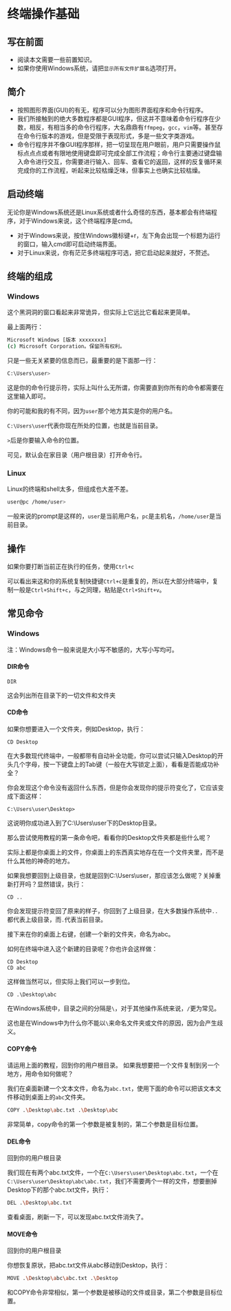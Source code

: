 # 终端操作基础

## 写在前面

- 阅读本文需要一些前置知识。
- 如果你使用Windows系统，请把`显示所有文件扩展名`选项打开。

## 简介

- 按照图形界面(GUI)的有无，程序可以分为图形界面程序和命令行程序。
- 我们所接触到的绝大多数程序都是GUI程序，但这并不意味着命令行程序在少数，相反，有相当多的命令行程序，大名鼎鼎有`ffmpeg`，`gcc`，`vim`等。甚至存在命令行版本的游戏，但是受限于表现形式，多是一些文字类游戏。
- 命令行程序并不像GUI程序那样，把一切呈现在用户眼前，用户只需要操作鼠标点点点或者有限地使用键盘即可完成全部工作流程；命令行主要通过键盘输入命令进行交互，你需要进行输入、回车、查看它的返回，这样的反复循环来完成你的工作流程，听起来比较枯燥乏味，但事实上也确实比较枯燥。

## 启动终端
无论你是Windows系统还是Linux系统或者什么奇怪的东西，基本都会有终端程序，对于Windows来说，这个终端程序是cmd。
- 对于Windows来说，按住Windows徽标键+r，左下角会出现一个标题为运行的窗口，输入cmd即可启动终端界面。
- 对于Linux来说，你有茫茫多终端程序可选，把它启动起来就好，不赘述。

## 终端的组成
### Windows
这个黑洞洞的窗口看起来非常诡异，但实际上它远比它看起来更简单。

最上面两行：
```bash
Microsoft Windows [版本 xxxxxxxx]
(c) Microsoft Corporation。保留所有权利。
```
只是一些无关紧要的信息而已，最重要的是下面那一行：
```bash
C:\Users\user>
```
这是你的命令行提示符，实际上叫什么无所谓，你需要直到你所有的命令都需要在这里输入即可。

你的可能和我的有不同，因为`user`那个地方其实是你的用户名。

`C:\Users\user`代表你现在所处的位置，也就是当前目录。

`>`后是你要输入命令的位置。

可见，默认会在家目录（用户根目录）打开命令行。

### Linux
Linux的终端和shell太多，但组成也大差不差。
```bash
user@pc /home/user>
```
一般来说的prompt是这样的，`user`是当前用户名，`pc`是主机名，`/home/user`是当前目录。

## 操作

如果你要打断当前正在执行的任务，使用`Ctrl+c`

可以看出来这和你的系统复制快捷键`Ctrl+c`是重复的，所以在大部分终端中，复制一般是`Ctrl+Shift+c`，与之同理，粘贴是`Ctrl+Shift+v`。

## 常见命令
### Windows
注：Windows命令一般来说是大小写不敏感的，大写小写均可。

#### DIR命令
```
DIR
```
这会列出所在目录下的一切文件和文件夹

#### CD命令
如果你想要进入一个文件夹，例如Desktop，执行：
```
CD Desktop
```
在大多数现代终端中，一般都带有自动补全功能，你可以尝试只输入Desktop的开头几个字母，按一下键盘上的Tab键（一般在大写锁定上面），看看是否能成功补全？

你会发现这个命令没有返回什么东西，但是你会发现你的提示符变化了，它应该变成下面这样：
```
C:\Users\user\Desktop>
```
这说明你成功进入到了C:\Users\user下的Desktop目录。

那么尝试使用教程的第一条命令吧，看看你的Desktop文件夹都是些什么呢？

实际上都是你桌面上的文件，你桌面上的东西真实地存在在一个文件夹里，而不是什么其他的神奇的地方。

如果我想要回到上级目录，也就是回到C:\Users\user，那应该怎么做呢？关掉重新打开吗？显然错误，执行：
```
CD ..
```
你会发现提示符变回了原来的样子，你回到了上级目录，在大多数操作系统中`..`都代表上级目录，而`.`代表当前目录。

接下来在你的桌面上右键，创建一个新的文件夹，命名为abc。

如何在终端中进入这个新建的目录呢？你也许会这样做：
```
CD Desktop
CD abc
```
这样做当然可以，但实际上我们可以一步到位。
```
CD .\Desktop\abc
```
在Windows系统中，目录之间的分隔是`\`，对于其他操作系统来说，`/`更为常见。

这也是在Windows中为什么你不能以`\`来命名文件夹或文件的原因，因为会产生歧义。

#### COPY命令
请运用上面的教程，回到你的用户根目录。
如果我想要把一个文件复制到另一个地方，用命令如何做呢？

我们在桌面新建一个文本文件，命名为`abc.txt`，使用下面的命令可以把该文本文件移动到桌面上的`abc`文件夹。
```bash
COPY .\Desktop\abc.txt .\Desktop\abc
```
非常简单，copy命令的第一个参数是被复制的，第二个参数是目标位置。

#### DEL命令
回到你的用户根目录

我们现在有两个abc.txt文件，一个在`C:\Users\user\Desktop\abc.txt`，一个在`C:\Users\user\Desktop\abc\abc.txt`，我们不需要两个一样的文件，想要删掉Desktop下的那个abc.txt文件，执行：
```bash
DEL .\Desktop\abc.txt
```
查看桌面，刷新一下，可以发现abc.txt文件消失了。

#### MOVE命令
回到你的用户根目录

你想恢复原状，把abc.txt文件从abc移动到Desktop，执行：
```bash
MOVE .\Desktop\abc\abc.txt .\Desktop
```
和COPY命令非常相似，第一个参数是被移动的文件或目录，第二个参数是目标位置。